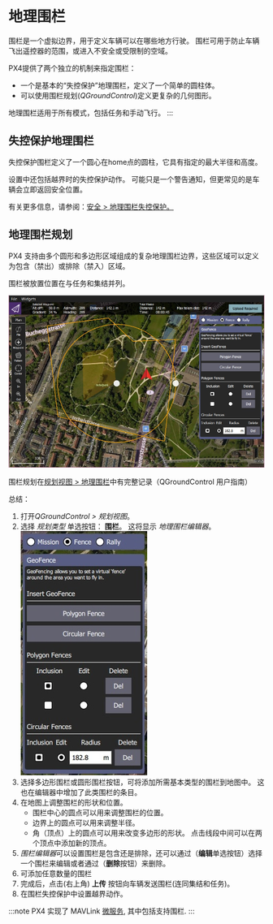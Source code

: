 # 地理围栏

围栏是一个虚拟边界，用于定义车辆可以在哪些地方行驶。 围栏可用于防止车辆飞出遥控器的范围，或进入不安全或受限制的空域。

PX4提供了两个独立的机制来指定围栏：
- 一个是基本的“失控保护”地理围栏，定义了一个简单的圆柱体。
- 可以使用围栏规划(*QGroundControl*)定义更复杂的几何图形。

地理围栏适用于所有模式，包括任务和手动飞行。
:::

## 失控保护地理围栏

失控保护围栏定义了一个圆心在home点的圆柱，它具有指定的最大半径和高度。

设置中还包括越界时的失控保护动作。 可能只是一个警告通知，但更常见的是车辆会立即返回安全位置。

有关更多信息，请参阅：[安全 > 地理围栏失控保护。](../config/safety.md#geofence-failsafe)

## 地理围栏规划

PX4 支持由多个圆形和多边形区域组成的复杂地理围栏边界，这些区域可以定义为包含（禁出）或排除（禁入）区域。

围栏被放置位置在与任务和集结并列。

![围栏规划](../../assets/qgc/plan_geofence/geofence_overview.jpg)

围栏规划在[规划视图 > 地理围栏](https://docs.qgroundcontrol.com/en/PlanView/PlanGeoFence.html)中有完整记录（QGroundControl 用户指南）

总结：
1. 打开*QGroundControl > 规划视图*。
1. 选择 *规划类型* 单选按钮： **围栏**。 这将显示 *地理围栏编辑器*。 ![围栏规划](../../assets/qgc/plan_geofence/geofence_editor.jpg)
1. 选择多边形围栏或圆形围栏按钮，可将添加所需基本类型的围栏到地图中。 这也在编辑器中增加了此类围栏的条目。
1. 在地图上调整围栏的形状和位置。
   - 围栏中心的圆点可以用来调整围栏的位置。
   - 边界上的圆点可以用来调整半径。
   - 角（顶点）上的圆点可以用来改变多边形的形状。 点击线段中间可以在两个顶点中添加新的顶点。
1. *围栏编辑器*可以设置围栏是包含还是排除，还可以通过（**编辑**单选按钮）选择一个围栏来编辑或者通过（**删除**按钮）来删除。
1. 可添加任意数量的围栏
1. 完成后，点击(右上角) **上传** 按钮向车辆发送围栏(连同集结和任务)。
1. 在围栏失控保护中设置越界动作。

:::note PX4 实现了 MAVLink [微服务](https://mavlink.io/en/services/mission.html), 其中包括支持围栏.
:::
